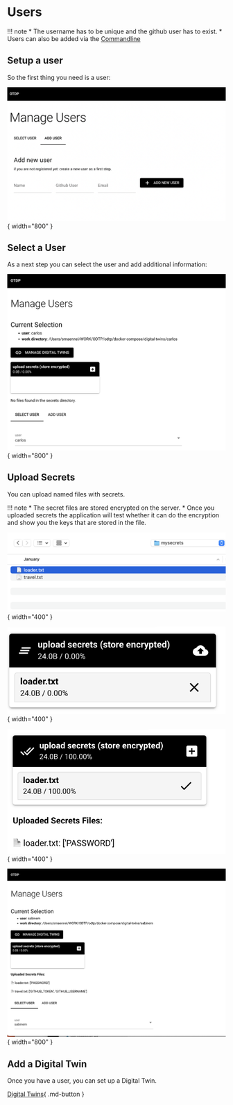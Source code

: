 # Users

!!! note
    * The username has to be unique and the github user has to exist.
    * Users can also be added via the [Commandline](command-line.md#users)

## Setup a user

So the first thing you need is a user:

![Dashboard Add user](../static/tutorials/users/add-user.png){ width="800" }

## Select a User

As a next step you can select the user and add additional information:

![Select a User](../static/tutorials/users/select-user.png){ width="800" }

## Upload Secrets

You can upload named files with secrets.

!!! note
    * The secret files are stored encrypted on the server.
    * Once you uploaded secrets the application will test whether it can do the encryption and
    show you the keys that are stored in the file.

![Select a User](../static/tutorials/users/pick-secret-file.png){ width="400" }

![Select a User](../static/tutorials/users/upload-secrets-file.png){ width="400" }

![Select a User](../static/tutorials/users/display-uploaded-secret.png){ width="400" }

![Select a User](../static/tutorials/users/user-with-secrets.png){ width="800" }

## Add a Digital Twin

Once you have a user, you can set up a Digital Twin.

[Digital Twins](digital-twins.md){ .md-button }
